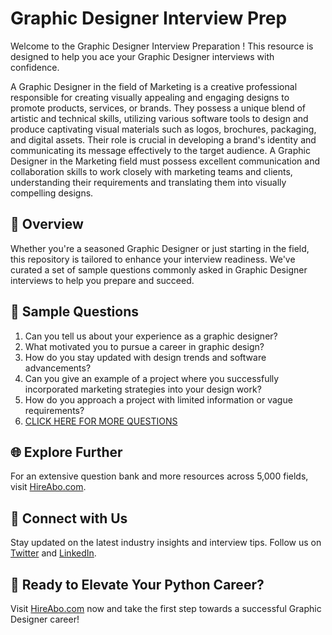 # Graphic Designer Interview Prep

Welcome to the Graphic Designer Interview Preparation ! This resource is designed to help you ace your Graphic Designer interviews with confidence.

A Graphic Designer in the field of Marketing is a creative professional responsible for creating visually appealing and engaging designs to promote products, services, or brands. They possess a unique blend of artistic and technical skills, utilizing various software tools to design and produce captivating visual materials such as logos, brochures, packaging, and digital assets. Their role is crucial in developing a brand's identity and communicating its message effectively to the target audience. A Graphic Designer in the Marketing field must possess excellent communication and collaboration skills to work closely with marketing teams and clients, understanding their requirements and translating them into visually compelling designs.

## 🚀 Overview

Whether you're a seasoned Graphic Designer or just starting in the field, this repository is tailored to enhance your interview readiness. We've curated a set of sample questions commonly asked in Graphic Designer interviews to help you prepare and succeed.

## 📝 Sample Questions

1. Can you tell us about your experience as a graphic designer?
2. What motivated you to pursue a career in graphic design?
3. How do you stay updated with design trends and software advancements?
4. Can you give an example of a project where you successfully incorporated marketing strategies into your design work?
5. How do you approach a project with limited information or vague requirements?
6. [CLICK HERE FOR MORE QUESTIONS](https://hireabo.com/job/1_0_20/Graphic%20Designer)

## 🌐 Explore Further

For an extensive question bank and more resources across 5,000 fields, visit [HireAbo.com](https://www.hireabo.com).

## 📱 Connect with Us

Stay updated on the latest industry insights and interview tips. Follow us on [Twitter](https://twitter.com/hireabo) and [LinkedIn](https://www.linkedin.com/in/hire-abo-3609972a8/).

## 🚀 Ready to Elevate Your Python Career?

Visit [HireAbo.com](https://www.hireabo.com) now and take the first step towards a successful Graphic Designer career!